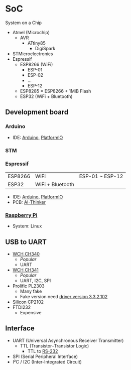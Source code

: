 # SoC

System on a Chip

- Atmel (Microchip)
  - AVR
    - ATtiny85
      - DigiSpark
- STMicroelectronics
- Espressif
  - ESP8266 (WiFi)
    - ESP-01
    - ESP-02
    - ...
    - ESP-12
  - ESP8285 = ESP8266 + 1MiB Flash
  - ESP32 (WiFi + Bluetooth)

## Development board

### Arduino

- IDE: [Arduino](https://www.arduino.cc/), [PlatformIO](https://platformio.org/)

### STM

### Espressif

| | | |
|-|-|-|
| ESP8266 | WiFi | ESP-01 ~ ESP-12 |
| ESP32 | WiFi + Bluetooth |  |

- IDE: [Arduino](https://www.arduino.cc/), [PlatformIO](https://platformio.org/)
- PCB: [AI-Thinker](http://www.ai-thinker.com/)

### [Raspberry Pi](../Note/RaspberryPi.md)

- System: Linux

## USB to UART

- [WCH CH340](http://www.wch.cn/products/CH340.html)
  - *Popular*
  - UART
- [WCH CH341](http://www.wch.cn/products/CH341.html)
  - *Popular*
  - UART, I2C, SPI
- Prolific PL2303
  - Many fake
  - Fake version need [driver version 3.3.2.102](http://www.ifamilysoftware.com/Prolific_PL-2303_Code_10_Fix.html)
- Silicon CP2102
- FTDI232
  - Expensive

## Interface

- UART (Universal Asynchronous Receiver Transmitter)
  - TTL (Transistor–Transistor Logic)
    - TTL to [RS-232](https://en.wikipedia.org/wiki/RS-232)
- SPI (Serial Peripheral Interface)
- I²C / I2C (Inter-Integrated Circuit)
